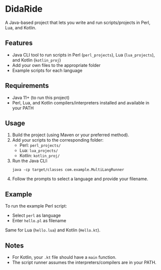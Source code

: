 # DidaRide

A Java-based project that lets you write and run scripts/projects in Perl, Lua, and Kotlin.

## Features

- Java CLI tool to run scripts in Perl (`perl_projects`), Lua (`lua_projects`), and Kotlin (`kotlin_proj`)
- Add your own files to the appropriate folder
- Example scripts for each language

## Requirements

- Java 11+ (to run this project)
- Perl, Lua, and Kotlin compilers/interpreters installed and available in your PATH

## Usage

1. Build the project (using Maven or your preferred method).
2. Add your scripts to the corresponding folder:
    - Perl: `perl_projects/`
    - Lua: `lua_projects/`
    - Kotlin: `kotlin_proj/`
3. Run the Java CLI:
    ```
    java -cp target/classes com.example.MultiLangRunner
    ```
4. Follow the prompts to select a language and provide your filename.

## Example

To run the example Perl script:
- Select `perl` as language
- Enter `hello.pl` as filename

Same for Lua (`hello.lua`) and Kotlin (`Hello.kt`).

## Notes

- For Kotlin, your `.kt` file should have a `main` function.
- The script runner assumes the interpreters/compilers are in your PATH.
